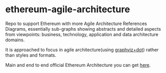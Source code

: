 # ethereum-agile-architecture
Repo to support Ethereum with more Agile Architecture References Diagrams, essentially sub-graphs showing abstracts and detailed aspects from viewpoints: business, technology, application and data architecture domains.

It is approached to focus in agile architecture(using [graphviz+dot](https://githumb.com/manilabay/dot-graphviz-aws)) rather than styles and formats.

Main and end to end official Ethereum Architecture you can get [here](http://ethdocs.org/en/latest/ethereum-clients/cpp-ethereum/architecture.html?highlight=architecture).
